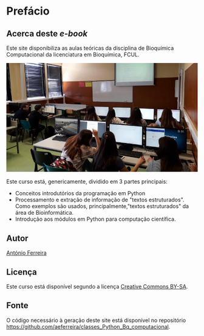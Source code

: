 # Prefácio

## Acerca deste *e-book*

Este site disponibiliza as aulas teóricas da disciplina de Bioquímica Computacional da licenciatura em Bioquímica, FCUL.

![class](images/class.jpg)

Este curso está, genericamente, dividido em 3 partes principais:

- Conceitos introdutórios da programação em Python
- Processamento e extração de informação de "textos estruturados". Como exemplos são usados, principalmente,"textos estruturados" da área de Bioinformática.
- Introdução aos módulos em Python para computação científica.

## Autor

[António Ferreira](http://webpages.fc.ul.pt/~aeferreira/) 

## Licença

Este curso está disponível segundo a licença [Creative Commons BY-SA](http://creativecommons.org/licenses/by-sa/3.0/).

## Fonte

O código necessário à geração deste site está disponível no repositório https://github.com/aeferreira/classes_Python_Bq_computacional.
